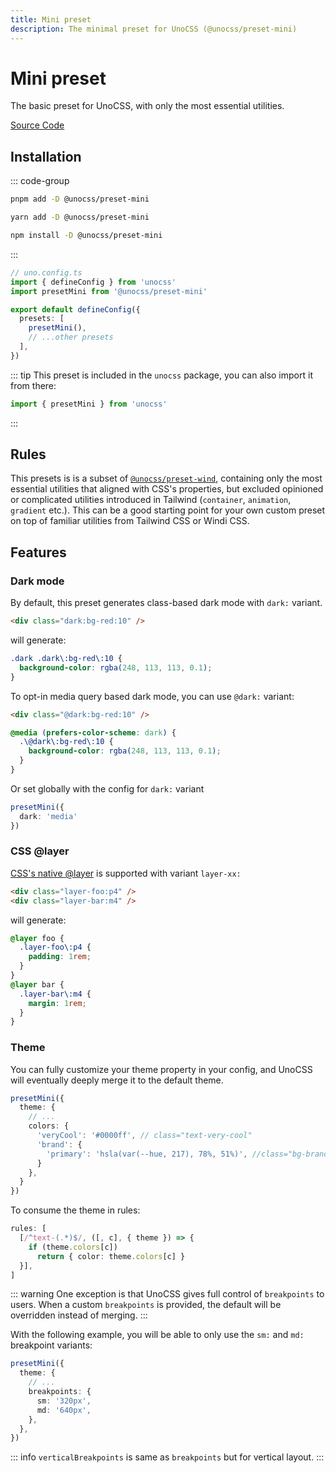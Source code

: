 ```yaml
---
title: Mini preset
description: The minimal preset for UnoCSS (@unocss/preset-mini)
---
```


# Mini preset

The basic preset for UnoCSS, with only the most essential utilities.

[Source Code](https://github.com/unocss/unocss/tree/main/packages/preset-mini)

## Installation

::: code-group
  ```bash [pnpm]
  pnpm add -D @unocss/preset-mini
  ```
  ```bash [yarn]
  yarn add -D @unocss/preset-mini
  ```
  ```bash [npm]
  npm install -D @unocss/preset-mini
  ```
:::

```ts
// uno.config.ts
import { defineConfig } from 'unocss'
import presetMini from '@unocss/preset-mini'

export default defineConfig({
  presets: [
    presetMini(),
    // ...other presets
  ],
})
```

::: tip
This preset is included in the `unocss` package, you can also import it from there:

```ts
import { presetMini } from 'unocss'
```
:::

## Rules

This presets is is a subset of [`@unocss/preset-wind`](/presets/wind), containing only the most essential utilities that aligned with CSS's properties, but excluded opinioned or complicated utilities introduced in Tailwind (`container`, `animation`, `gradient` etc.). This can be a good starting point for your own custom preset on top of familiar utilities from Tailwind CSS or Windi CSS.

## Features

### Dark mode

By default, this preset generates class-based dark mode with `dark:` variant.

```html
<div class="dark:bg-red:10" />
```

will generate:

```css
.dark .dark\:bg-red\:10 {
  background-color: rgba(248, 113, 113, 0.1);
}
```

To opt-in media query based dark mode, you can use `@dark:` variant:

```html
<div class="@dark:bg-red:10" />
```

```css
@media (prefers-color-scheme: dark) {
  .\@dark\:bg-red\:10 {
    background-color: rgba(248, 113, 113, 0.1);
  }
}
```

Or set globally with the config for `dark:` variant

```ts
presetMini({
  dark: 'media'
})
```

### CSS @layer

[CSS's native @layer](https://developer.mozilla.org/en-US/docs/Web/CSS/@layer) is supported with variant `layer-xx:`

```html
<div class="layer-foo:p4" />
<div class="layer-bar:m4" />
```

will generate:

```css
@layer foo {
  .layer-foo\:p4 {
    padding: 1rem;
  }
}
@layer bar {
  .layer-bar\:m4 {
    margin: 1rem;
  }
}
```

### Theme
You can fully customize your theme property in your config, and UnoCSS will eventually deeply merge it to the default theme.

<!--eslint-skip-->

```ts
presetMini({
  theme: {
    // ...
    colors: {
      'veryCool': '#0000ff', // class="text-very-cool"
      'brand': {
        'primary': 'hsla(var(--hue, 217), 78%, 51%)', //class="bg-brand-primary"
      }
    },
  }
})
```

To consume the theme in rules:

```ts
rules: [
  [/^text-(.*)$/, ([, c], { theme }) => {
    if (theme.colors[c])
      return { color: theme.colors[c] }
  }],
]
```

::: warning
One exception is that UnoCSS gives full control of `breakpoints` to users. When a custom `breakpoints` is provided, the default will be overridden instead of merging.
:::

With the following example, you will be able to only use the `sm:` and `md:` breakpoint variants:

```ts
presetMini({
  theme: {
    // ...
    breakpoints: {
      sm: '320px',
      md: '640px',
    },
  },
})
```

::: info
`verticalBreakpoints` is same as `breakpoints` but for vertical layout.
:::
